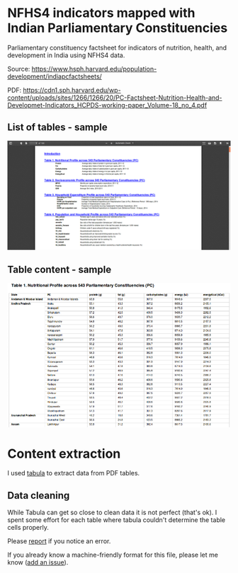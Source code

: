 # NFHS4 indicators mapped with Indian Parliamentary Constituencies

Parliamentary constituency factsheet for indicators of nutrition, health, and development in India using NFHS4 data.

Source: https://www.hsph.harvard.edu/population-development/indiapcfactsheets/

PDF: https://cdn1.sph.harvard.edu/wp-content/uploads/sites/1266/1266/20/PC-Factsheet-Nutrition-Health-and-Developmet-Indicators_HCPDS-working-paper_Volume-18_no_4.pdf

## List of tables - sample
![sample table of contents for indicators list](pc-nfhs-indicators.png)

## Table content - sample
![Nutritional Profile across 543 Parliamentary Constituencies](table1.png)

# Content extraction

I used [tabula](https://tabula.technology/) to extract data from PDF tables.

## Data cleaning

While Tabula can get so close to clean data it is not perfect (that's ok). I spent some effort for each table where tabula couldn't determine the table cells properly.

Please [report](https://github.com/bkamapantula/india-pc-nfhs4/issues/new) if you notice an error.

If you already know a machine-friendly format for this file, please let me know ([add an issue](https://github.com/bkamapantula/india-pc-nfhs4/issues/new)).
